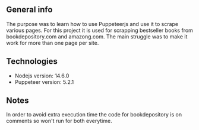 ## General info

The purpose was to learn how to use Puppeteerjs and use it to scrape various pages. 
For this project it is used for scrapping bestseller books from bookdepository.com and amazong.com.
The main struggle was to make it work for more than one page per site.

## Technologies
* Nodejs version: 14.6.0
* Puppeteer version: 5.2.1

## Notes

In order to avoid extra execution time the code for bookdepository is on comments so won't run for both everytime.

